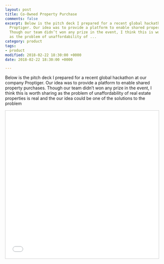 ```yaml
---
layout: post
title: Co-Owned Property Purchase
comments: false
excerpt: Below is the pitch deck I prepared for a recent global hackathon at our company
  Proptiger. Our idea was to provide a platform to enable shared property purchases.
  Though our team didn’t won any prize in the event, I think this is worth sharing
  as the problem of unaffordability of ...
category: product
tags:
- product
modified: 2018-02-22 18:30:00 +0000
date: 2018-02-22 18:30:00 +0000

---
```

Below is the pitch deck I prepared for a recent global hackathon at our  company Proptiger. Our idea was to provide a platform to enable shared  property purchases. Though our team didn’t won any prize in the event, I  think this is worth sharing as the problem of unaffordability of real  estate properties is real and the our idea could be one of the solutions  to the problem

<iframe src="//www.slideshare.net/slideshow/embed_code/key/mWLtvmQtkDaCKu" width="595" height="485" frameborder="0" marginwidth="0" marginheight="0" scrolling="no" style="border:1px solid #CCC; border-width:1px; margin-bottom:5px; max-width: 100%;" allowfullscreen> </iframe> 
